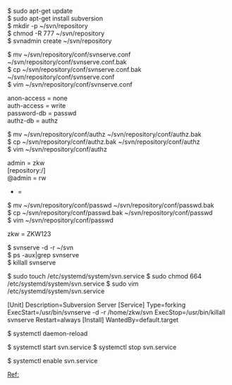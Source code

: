$ sudo apt-get update  
$ sudo apt-get install subversion  
$ mkdir -p ~/svn/repository  
$ chmod -R 777 ~/svn/repository  
$ svnadmin create ~/svn/repository   

$ mv ~/svn/repository/conf/svnserve.conf ~/svn/repository/conf/svnserve.conf.bak  
$ cp ~/svn/repository/conf/svnserve.conf.bak ~/svn/repository/conf/svnserve.conf  
$ vim ~/svn/repository/conf/svnserve.conf  

anon-access = none  
auth-access = write  
password-db = passwd  
authz-db = authz  

$ mv ~/svn/repository/conf/authz ~/svn/repository/conf/authz.bak  
$ cp ~/svn/repository/conf/authz.bak ~/svn/repository/conf/authz  
$ vim ~/svn/repository/conf/authz  

admin = zkw  
[repository:/]  
@admin = rw  
* =  

$ mv ~/svn/repository/conf/passwd ~/svn/repository/conf/passwd.bak  
$ cp ~/svn/repository/conf/passwd.bak ~/svn/repository/conf/passwd  
$ vim ~/svn/repository/conf/passwd  

zkw = ZKW123  

$ svnserve -d -r ~/svn  
$ ps -aux|grep svnserve  
$ killall svnserve  

$ sudo touch /etc/systemd/system/svn.service
$ sudo chmod 664 /etc/systemd/system/svn.service
$ sudo vim /etc/systemd/system/svn.service

[Unit]
Description=Subversion Server
[Service]
Type=forking
ExecStart=/usr/bin/svnserve -d -r /home/zkw/svn
ExecStop=/usr/bin/killall svnserve
Restart=always
[Install]
WantedBy=default.target

$ systemctl daemon-reload

$ systemctl start svn.service
$ systemctl stop svn.service

$ systemctl enable svn.service

[Ref:](https://zhuanlan.zhihu.com/p/377181219)
